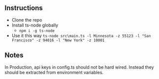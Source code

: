 ## Instructions
* Clone the repo 
* Install ts-node globally
  * `npm i -g ts-node`
* Use it this way `ts-node src\main.ts -l Minnesota -z 55123 -l "San Francisco" -z 94016 -l "New York" -z 10001`

## Notes
In Production, api keys in config.ts should not be hard wired. Instead they should be extracted from environment variables.

 